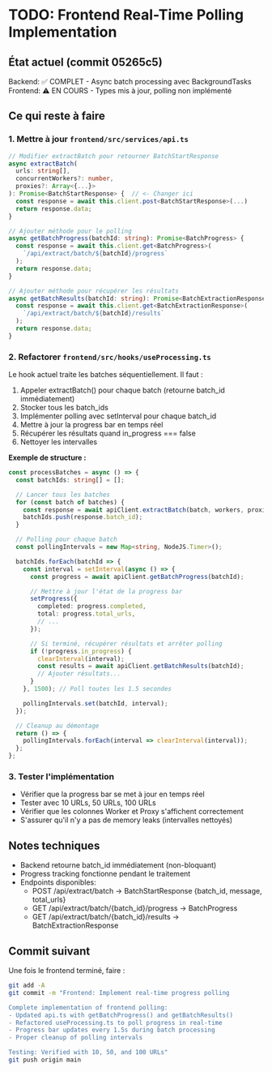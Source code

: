 # TODO: Frontend Real-Time Polling Implementation

## État actuel (commit 05265c5)

Backend: ✅ COMPLET - Async batch processing avec BackgroundTasks
Frontend: ⚠️ EN COURS - Types mis à jour, polling non implémenté

## Ce qui reste à faire

### 1. Mettre à jour `frontend/src/services/api.ts`

```typescript
// Modifier extractBatch pour retourner BatchStartResponse
async extractBatch(
  urls: string[],
  concurrentWorkers?: number,
  proxies?: Array<{...}>
): Promise<BatchStartResponse> {  // <- Changer ici
  const response = await this.client.post<BatchStartResponse>(...)
  return response.data;
}

// Ajouter méthode pour le polling
async getBatchProgress(batchId: string): Promise<BatchProgress> {
  const response = await this.client.get<BatchProgress>(
    `/api/extract/batch/${batchId}/progress`
  );
  return response.data;
}

// Ajouter méthode pour récupérer les résultats
async getBatchResults(batchId: string): Promise<BatchExtractionResponse> {
  const response = await this.client.get<BatchExtractionResponse>(
    `/api/extract/batch/${batchId}/results`
  );
  return response.data;
}
```

### 2. Refactorer `frontend/src/hooks/useProcessing.ts`

Le hook actuel traite les batches séquentiellement. Il faut :

1. Appeler extractBatch() pour chaque batch (retourne batch_id immédiatement)
2. Stocker tous les batch_ids
3. Implémenter polling avec setInterval pour chaque batch_id
4. Mettre à jour la progress bar en temps réel
5. Récupérer les résultats quand in_progress === false
6. Nettoyer les intervalles

**Exemple de structure :**

```typescript
const processBatches = async () => {
  const batchIds: string[] = [];

  // Lancer tous les batches
  for (const batch of batches) {
    const response = await apiClient.extractBatch(batch, workers, proxies);
    batchIds.push(response.batch_id);
  }

  // Polling pour chaque batch
  const pollingIntervals = new Map<string, NodeJS.Timer>();

  batchIds.forEach(batchId => {
    const interval = setInterval(async () => {
      const progress = await apiClient.getBatchProgress(batchId);

      // Mettre à jour l'état de la progress bar
      setProgress({
        completed: progress.completed,
        total: progress.total_urls,
        // ...
      });

      // Si terminé, récupérer résultats et arrêter polling
      if (!progress.in_progress) {
        clearInterval(interval);
        const results = await apiClient.getBatchResults(batchId);
        // Ajouter résultats...
      }
    }, 1500); // Poll toutes les 1.5 secondes

    pollingIntervals.set(batchId, interval);
  });

  // Cleanup au démontage
  return () => {
    pollingIntervals.forEach(interval => clearInterval(interval));
  };
};
```

### 3. Tester l'implémentation

- Vérifier que la progress bar se met à jour en temps réel
- Tester avec 10 URLs, 50 URLs, 100 URLs
- Vérifier que les colonnes Worker et Proxy s'affichent correctement
- S'assurer qu'il n'y a pas de memory leaks (intervalles nettoyés)

## Notes techniques

- Backend retourne batch_id immédiatement (non-bloquant)
- Progress tracking fonctionne pendant le traitement
- Endpoints disponibles:
  - POST /api/extract/batch → BatchStartResponse {batch_id, message, total_urls}
  - GET /api/extract/batch/{batch_id}/progress → BatchProgress
  - GET /api/extract/batch/{batch_id}/results → BatchExtractionResponse

## Commit suivant

Une fois le frontend terminé, faire :
```bash
git add -A
git commit -m "Frontend: Implement real-time progress polling

Complete implementation of frontend polling:
- Updated api.ts with getBatchProgress() and getBatchResults()
- Refactored useProcessing.ts to poll progress in real-time
- Progress bar updates every 1.5s during batch processing
- Proper cleanup of polling intervals

Testing: Verified with 10, 50, and 100 URLs"
git push origin main
```
